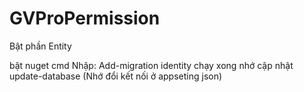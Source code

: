 # GVProPermission

Bật phần Entity

bật nuget cmd
Nhập: Add-migration identity
chạy xong nhớ cập nhật update-database (Nhớ đổi kết nối ở appseting json)
